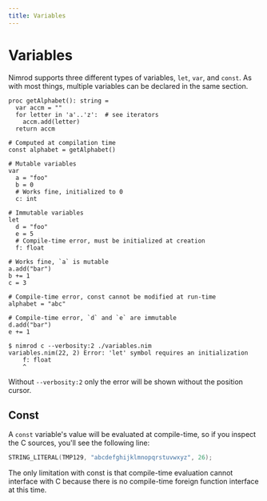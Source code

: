 ```yaml
---
title: Variables
---
```

# Variables

Nimrod supports three different types of variables, `let`, `var`, and `const`. As with most things, multiple variables can be declared in the same section.

``` nimrod
proc getAlphabet(): string =
  var accm = ""
  for letter in 'a'..'z':  # see iterators
    accm.add(letter)
  return accm

# Computed at compilation time
const alphabet = getAlphabet()

# Mutable variables
var
  a = "foo"
  b = 0
  # Works fine, initialized to 0
  c: int

# Immutable variables
let
  d = "foo"
  e = 5
  # Compile-time error, must be initialized at creation
  f: float

# Works fine, `a` is mutable
a.add("bar")
b += 1
c = 3

# Compile-time error, const cannot be modified at run-time
alphabet = "abc"

# Compile-time error, `d` and `e` are immutable
d.add("bar")
e += 1
```

``` console
$ nimrod c --verbosity:2 ./variables.nim
variables.nim(22, 2) Error: 'let' symbol requires an initialization
    f: float
    ^
```

Without `--verbosity:2` only the error will be shown without the position cursor.

## Const
A `const` variable's value will be evaluated at compile-time, so if you inspect the C sources, you'll see the following line:

``` c
STRING_LITERAL(TMP129, "abcdefghijklmnopqrstuvwxyz", 26);
```

The only limitation with const is that compile-time evaluation cannot interface with C because there is no compile-time foreign function interface at this time.
